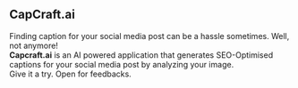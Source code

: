 ## CapCraft.ai  
Finding caption for your social media post can be a hassle sometimes. Well, not anymore!  
**Capcraft.ai** is an AI powered application that generates SEO-Optimised captions for your social media post by analyzing your image.  
Give it a try. Open for feedbacks.

